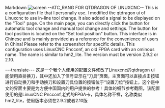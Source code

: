 Markdown
![screen](./main/screenshots/01a.png)
--ATC_RANG FOR QTDRAGON OF LINUXCNC--
This is a configuration file that I personally use. I modified the qtdragon ui of Linuxcnc to use in-line tool change. It also added a signal to be displayed on the "Tool" page. On the main page, you can directly click the button for automatic tool change and manual tool change and settings. The button for tool position is located on the "Set tool position" button. This interface is in Chinese and is mainly provided as a reference for the convenience of users in China! Please refer to the screenshot for specific details. This configuration uses LinuxCNC Pncconf, an old FPGA card with an ominous name. The name is similar to hm2_lite. The version must be version 2.9.2 or 2.10.

---translate---
这是一个我个人使用的配置文件修改了Linuxcnc的qtdragon ui 能使用直排换刀，其中还加入了信号显示在“刀具”页面，主页面可以直接点击按钮进行自动换刀和手动换刀和设置刀具位置的按钮位于“设置刀位”按钮上，这个是中文的界面主要是为方便中国国内的用户提供的参考！具体的细节参考截图，该配置使用的是LinuxCNC Pncconf,老式的FPGA卡，具体名称不祥，名称类似hm2_lite，使用版本必须在2.9.2或者2.10版
